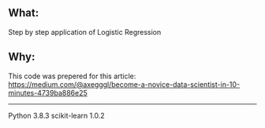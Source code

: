 ## What:
Step by step application of Logistic Regression

## Why:
This code was prepered for this article:
https://medium.com/@axegggl/become-a-novice-data-scientist-in-10-minutes-4739ba886e25

-------------------------------------------------------------------------------

Python 3.8.3
scikit-learn 1.0.2
